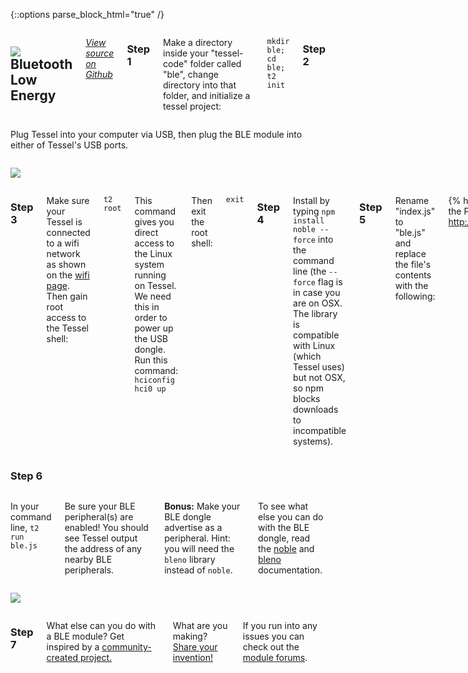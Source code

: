 {::options parse_block_html="true" /}

<div class="row">
<div class="large-12 columns">

## <img class="constrain-sm" src="//i.imgur.com/7qR5OZJ.png"> Bluetooth Low Energy

[<i class="fa fa-github"> View source on Github</i>](https://github.com/sandeepmistry/noble)

### Step 1

Make a directory inside your "tessel-code" folder called "ble", change directory into that folder, and initialize a tessel project:

`mkdir ble; cd ble; t2 init`

### Step 2
</div>
</div>

<div class="row">
<div class="large-6 columns">

Plug Tessel into your computer via USB, then plug the BLE module into either of Tessel's USB ports.

</div>
<div class="large-6 columns">

![](http://i.imgur.com/uifn1p7.jpg)

</div>
</div>

<div class="row">
<div class="large-12 columns">

### Step 3

Make sure your Tessel is connected to a wifi network as shown on the [wifi page](/wifi.html). Then gain root access to the Tessel shell:

`t2 root`

This command gives you direct access to the Linux system running on Tessel. We need this in order to power up the USB dongle. Run this command:
`hciconfig hci0 up`

Then exit the root shell:

`exit`

### Step 4

Install by typing `npm install noble --force` into the command line (the `--force` flag is in case you are on OSX. The library is compatible with Linux (which Tessel uses) but not OSX, so npm blocks downloads to incompatible systems).

### Step 5

Rename "index.js" to "ble.js" and replace the file's contents with the following:

{% highlight js %}
// Any copyright is dedicated to the Public Domain.
// http://creativecommons.org/publicdomain/zero/1.0/

/*********************************************
This basic example scans for BLE peripherals and
prints out details when found
*********************************************/
// Import the BLE library
var noble = require('noble');
// USB modules don't have to be explicitly connected

// Wait for the module to report that it is powered up first
noble.on('stateChange', function(state) {
    if (state === 'poweredOn') {
        console.log('beginning to scan...');
        // Begin scanning for BLE peripherals
        noble.startScanning();
    }
});

// When a peripheral is discovered
noble.on('discover', function(peripheral) {
    // Print out the address
    console.log('peripheral found at:', peripheral.address);
});

console.log('waiting for power up...');

{% endhighlight %}

Save the file.

</div>
</div>

<div class="row">
<div class="large-12 columns">

### Step 6

</div>
</div>

<div class="row">
<div class="large-6 columns">

In your command line, `t2 run ble.js`

Be sure your BLE peripheral(s) are enabled! You should see Tessel output the address of any nearby BLE peripherals.

**Bonus:** Make your BLE dongle advertise as a peripheral. Hint: you will need the `bleno` library instead of `noble`.

To see what else you can do with the BLE dongle, read the [noble](https://github.com/sandeepmistry/noble) and [bleno](https://github.com/sandeepmistry/bleno) documentation.

</div>
<div class="large-6 columns">

![](https://s3.amazonaws.com/technicalmachine-assets/fre+assets/gifs/usb-ble.gif)

</div>
</div>

<div class="row">
<div class="large-12 columns">

### Step 7

What else can you do with a BLE module? Get inspired by a [community-created project.](http://tessel.io/projects)

What are you making? [Share your invention!](//tessel.io/projects)

If you run into any issues you can check out the [module forums](http://forums.tessel.io/c/modules).

</div>
</div>
